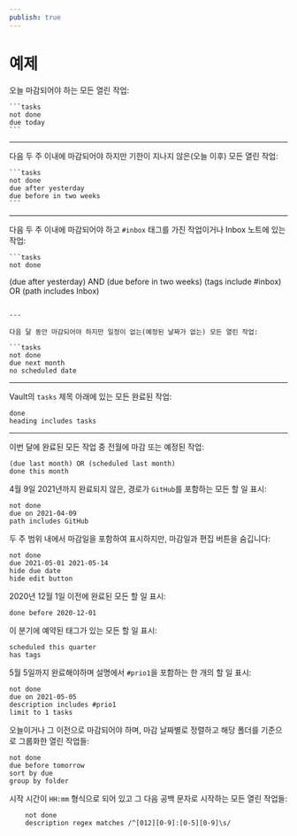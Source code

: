 ```yaml
---
publish: true
---
```


# 예제

오늘 마감되어야 하는 모든 열린 작업:

    ```tasks
    not done
    due today
    ```

---

다음 두 주 이내에 마감되어야 하지만 기한이 지나지 않은(오늘 이후) 모든 열린 작업:

    ```tasks
    not done
    due after yesterday
    due before in two weeks
    ```

---

다음 두 주 이내에 마감되어야 하고 `#inbox` 태그를 가진 작업이거나 Inbox 노트에 있는 작업:

    ```tasks
    not done
   (due after yesterday) AND (due before in two weeks)
   (tags include #inbox) OR (path includes Inbox)
   ```

---

다음 달 동안 마감되어야 하지만 일정이 없는(예정된 날짜가 없는) 모든 열린 작업:

```tasks 
not done 
due next month 
no scheduled date 
```

---

Vault의 `tasks` 제목 아래에 있는 모든 완료된 작업:

```tasks 
done 
heading includes tasks 
```

---

이번 달에 완료된 모든 작업 중 전월에 마감 또는 예정된 작업:

```tasks  
(due last month) OR (scheduled last month)  
done this month  
```
 

4월 9일 2021년까지 완료되지 않은, 경로가 `GitHub`를 포함하는 모든 할 일 표시:
    
```text    
not done  
due on 2021-04-09  
path includes GitHub  
```
   
두 주 범위 내에서 마감일을 포함하여 표시하지만, 마감일과 편집 버튼을 숨깁니다:
    
```text    
not done  
due 2021-05-01 2021-05-14  
hide due date  
hide edit button  
```
   
2020년 12월 1일 이전에 완료된 모든 할 일 표시:
    
```text   
done before 2020-12-01   
```
   
이 분기에 예약된 태그가 있는 모든 할 일 표시:
     
```text     
scheduled this quarter      
has tags      
```
       
5월 5일까지 완료해야하며 설명에서 `#prio1`을 포함하는 한 개의 할 일 표시:
     
```text      
not done        
due on 2021-05-05       
description includes #prio1         
limit to 1 tasks       
 ```
        
오늘이거나 그 이전으로 마감되어야 하며, 마감 날짜별로 정렬하고 해당 폴더를 기준으로 그룹화한 열린 작업들: 
        
 ```text        
not done         
due before tomorrow         
sort by due         
group by folder        
 ```
           
시작 시간이 `HH:mm` 형식으로 되어 있고 그 다음 공백 문자로 시작하는 모든 열린 작업들: 
        
```text          
    not done          
    description regex matches /^[012][0-9]:[0-5][0-9]\s/           
```